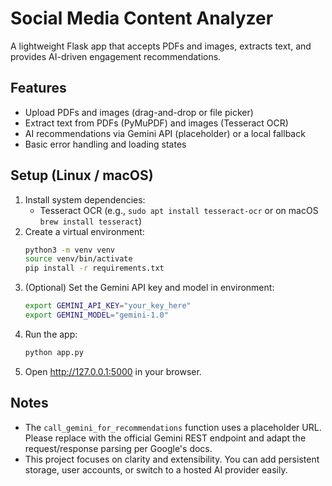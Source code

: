 
# Social Media Content Analyzer

A lightweight Flask app that accepts PDFs and images, extracts text, and provides AI-driven engagement recommendations.

## Features
- Upload PDFs and images (drag-and-drop or file picker)
- Extract text from PDFs (PyMuPDF) and images (Tesseract OCR)
- AI recommendations via Gemini API (placeholder) or a local fallback
- Basic error handling and loading states

## Setup (Linux / macOS)
1. Install system dependencies:
   - Tesseract OCR (e.g., `sudo apt install tesseract-ocr` or on macOS `brew install tesseract`)
2. Create a virtual environment:
   ```bash
   python3 -m venv venv
   source venv/bin/activate
   pip install -r requirements.txt
   ```
3. (Optional) Set the Gemini API key and model in environment:
   ```bash
   export GEMINI_API_KEY="your_key_here"
   export GEMINI_MODEL="gemini-1.0"
   ```
4. Run the app:
   ```bash
   python app.py
   ```
5. Open http://127.0.0.1:5000 in your browser.

## Notes
- The `call_gemini_for_recommendations` function uses a placeholder URL. Please replace with the official Gemini REST endpoint and adapt the request/response parsing per Google's docs.
- This project focuses on clarity and extensibility. You can add persistent storage, user accounts, or switch to a hosted AI provider easily.
